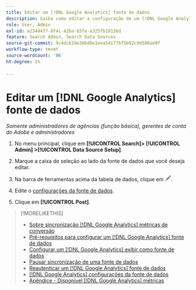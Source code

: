 ```yaml
---
title: Editar um [!DNL Google Analytics] fonte de dados
description: Saiba como editar a configuração de um [!DNL Google Analytics] fonte de dados.
role: User, Admin
exl-id: a23444f7-8f4c-42ba-b5fe-a325fb18136d
feature: Search Admin, Search Data Sources
source-git-commit: 9c4dcb19e386d8e1eea541776f5b92c9d500ae9f
workflow-type: tm+mt
source-wordcount: '96'
ht-degree: 1%

---
```


# Editar um [!DNL Google Analytics] fonte de dados

*Somente administradores de agências (função básica), gerentes de conta do Adobe e administradores*

1. No menu principal, clique em **[!UICONTROL Search]> [!UICONTROL Admin] >[!UICONTROL Data Source Setup]**.

1. Marque a caixa de seleção ao lado da fonte de dados que você deseja editar.

1. Na barra de ferramentas acima da tabela de dados, clique em ![Editar](/help/search-social-commerce/assets/edit.png "Editar").

1. Edite o [configurações da fonte de dados](data-source-settings.md).

1. Clique em **[!UICONTROL Post]**.

>[!MORELIKETHIS]
>
>* [Sobre sincronização [!DNL Google Analytics] métricas de conversão](data-source-about.md)
>* [Pré-requisitos para configurar um [!DNL Google Analytics] fonte de dados](data-source-prerequisites.md)
>* [Configurar um [!DNL Google Analytics] exibir como fonte de dados](data-source-configure.md)
>* [Pausar sincronização de uma fonte de dados](data-source-pause.md)
>* [Reautenticar um [!DNL Google Analytics] fonte de dados](data-source-reauthenticate.md)
>* [[!DNL Google Analytics] configurações da fonte de dados](data-source-settings.md)
>* [Apêndice - Disponível [!DNL Google Analytics] métricas](data-source-ga-metrics.md)
